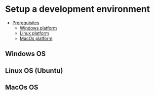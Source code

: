 # Setup a development environment

- [Prerequisites](#prerequisites)
    - [Windows platform](#windows-platform)
    - [Linux platform](#linux-platform)
    - [MacOs platform](#macos-platform)

## Windows OS



## Linux OS (Ubuntu)


## MacOs OS
